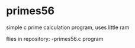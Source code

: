 # primes56
simple c prime calculation program, uses little ram

flies in repository:
-primes56.c program
